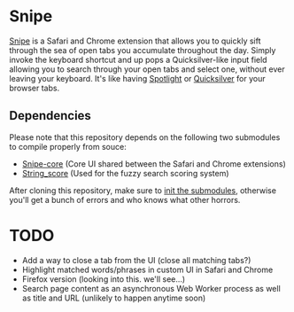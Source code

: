 # Snipe

[Snipe](http://reusablebits.com/post/3468613560/say-hello-to-snipe) is a Safari and Chrome extension that allows you to quickly sift through the sea of open tabs you accumulate throughout the day. Simply invoke the keyboard shortcut and up pops a Quicksilver-like input field allowing you to search through your open tabs and select one, without ever leaving your keyboard. It's like having [Spotlight](http://www.apple.com/macosx/what-is-macosx/spotlight.html) or [Quicksilver](http://quicksilver.en.softonic.com/mac) for your browser tabs.

## Dependencies

Please note that this repository depends on the following two submodules to compile properly from souce:

 - [Snipe-core](https://github.com/josephschmitt/Snipe-core) (Core UI shared between the Safari and Chrome extensions)
 - [String_score](https://github.com/joshaven/string_score) (Used for the fuzzy search scoring system)

After cloning this repository, make sure to [init the submodules](http://chrisjean.com/2009/04/20/git-submodules-adding-using-removing-and-updating/), otherwise you'll get a bunch of errors and who knows what other horrors.

# TODO

 - Add a way to close a tab from the UI (close all matching tabs?)
 - Highlight matched words/phrases in custom UI in Safari and Chrome
 - Firefox version (looking into this. we'll see...)
 - Search page content as an asynchronous Web Worker process as well as title and URL (unlikely to happen anytime soon)